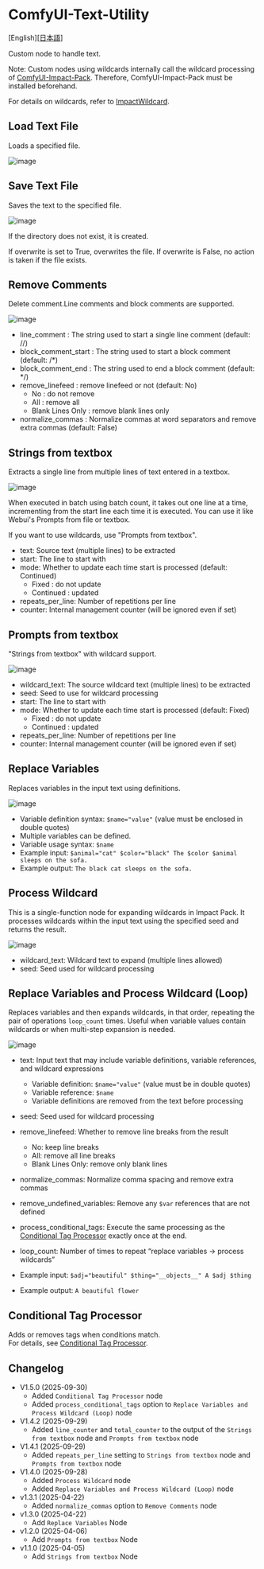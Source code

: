# ComfyUI-Text-Utility

[English][<a href="README_ja.md">日本語</a>]

Custom node to handle text.

Note: Custom nodes using wildcards internally call the wildcard processing of [ComfyUI-Impact-Pack](https://github.com/ltdrdata/ComfyUI-Impact-Pack). Therefore, ComfyUI-Impact-Pack must be installed beforehand.

For details on wildcards, refer to [ImpactWildcard](https://github.com/ltdrdata/ComfyUI-extension-tutorials/blob/Main/ComfyUI-Impact-Pack/tutorial/ImpactWildcard.md).


## Load Text File

Loads a specified file.

![image](https://github.com/user-attachments/assets/4add098e-c33f-4657-9d15-e7f0955138d9)

## Save Text File

Saves the text to the specified file.

![image](https://github.com/user-attachments/assets/c0a838ef-8b87-4ecb-a0f9-be2a8dcbc99b)

If the directory does not exist, it is created.

If overwrite is set to True, overwrites the file.
If overwrite is False, no action is taken if the file exists.

## Remove Comments

Delete comment.Line comments and block comments are supported.

![image](https://github.com/user-attachments/assets/01198159-ecbf-4641-9b05-b36190c531ba)

- line_comment : The string used to start a single line comment (default: //)
- block_comment_start : The string used to start a block comment (default: /*)
- block_comment_end : The string used to end a block comment (default: */)
- remove_linefeed : remove linefeed or not (default: No)
  - No : do not remove
  - All : remove all
  - Blank Lines Only : remove blank lines only
- normalize_commas : Normalize commas at word separators and remove extra commas (default: False)

## Strings from textbox

Extracts a single line from multiple lines of text entered in a textbox.

![image](https://github.com/user-attachments/assets/83bcb582-e173-4d12-bafd-5a91271aeeaa)

When executed in batch using batch count, it takes out one line at a time, incrementing from the start line each time it is executed.
You can use it like Webui's Prompts from file or textbox.

If you want to use wildcards, use "Prompts from textbox".

- text: Source text (multiple lines) to be extracted
- start: The line to start with
- mode: Whether to update each time start is processed (default: Continued)
  - Fixed : do not update
  - Continued : updated
- repeats_per_line: Number of repetitions per line
- counter: Internal management counter (will be ignored even if set)

## Prompts from textbox

"Strings from textbox" with wildcard support.

![image](https://github.com/user-attachments/assets/06e8de03-4964-49c2-8a5c-9c266d3263d6)

- wildcard_text: The source wildcard text (multiple lines) to be extracted
- seed: Seed to use for wildcard processing
- start: The line to start with
- mode: Whether to update each time start is processed (default: Fixed)
  - Fixed : do not update
  - Continued : updated
- repeats_per_line: Number of repetitions per line
- counter: Internal management counter (will be ignored even if set)

## Replace Variables

Replaces variables in the input text using definitions.

![image](https://github.com/user-attachments/assets/87debebe-baac-46f7-ae8b-de2bc3124f3e)

- Variable definition syntax: `$name="value"` (value must be enclosed in double quotes)
- Multiple variables can be defined.
- Variable usage syntax: `$name`
- Example input: `$animal="cat" $color="black" The $color $animal sleeps on the sofa.`
- Example output: `The black cat sleeps on the sofa.`


## Process Wildcard

This is a single-function node for expanding wildcards in Impact Pack. It processes wildcards within the input text using the specified seed and returns the result.

![image](https://github.com/user-attachments/assets/8443325d-b228-4a39-a8c6-55c23c6910ed)

- wildcard_text: Wildcard text to expand (multiple lines allowed)
- seed: Seed used for wildcard processing

## Replace Variables and Process Wildcard (Loop)

Replaces variables and then expands wildcards, in that order, repeating the pair of operations `loop_count` times. Useful when variable values contain wildcards or when multi-step expansion is needed.

![image](https://github.com/user-attachments/assets/77c83b87-d2b6-4c4b-91cb-199fce2cec52)

- text: Input text that may include variable definitions, variable references, and wildcard expressions
  - Variable definition: `$name="value"` (value must be in double quotes)
  - Variable reference: `$name`
  - Variable definitions are removed from the text before processing
- seed: Seed used for wildcard processing
- remove_linefeed: Whether to remove line breaks from the result
  - No: keep line breaks
  - All: remove all line breaks
  - Blank Lines Only: remove only blank lines
- normalize_commas: Normalize comma spacing and remove extra commas
- remove_undefined_variables: Remove any `$var` references that are not defined
- process_conditional_tags: Execute the same processing as the <a href="doc/ConditionalTagProcessor.md">Conditional Tag Processor</a> exactly once at the end.
- loop_count: Number of times to repeat “replace variables → process wildcards”

- Example input: `$adj="beautiful" $thing="__objects__" A $adj $thing`
- Example output: `A beautiful flower`

## Conditional Tag Processor
Adds or removes tags when conditions match.\
For details, see <a href="doc/ConditionalTagProcessor.md">Conditional Tag Processor</a>.

## Changelog

- V1.5.0 (2025-09-30)
  - Added `Conditional Tag Processor` node
  - Added `process_conditional_tags` option to `Replace Variables and Process Wildcard (Loop)` node
- V1.4.2 (2025-09-29)
  - Added `line_counter` and `total_counter` to the output of the `Strings from textbox` node and `Prompts from textbox` node
- V1.4.1 (2025-09-29)
  - Added `repeats_per_line` setting to `Strings from textbox` node and `Prompts from textbox` node
- V1.4.0 (2025-09-28)
  - Added `Process Wildcard` node 
  - Added `Replace Variables and Process Wildcard (Loop)` node
- v1.3.1 (2025-04-22)
  - Added `normalize_commas` option to `Remove Comments` node
- v1.3.0 (2025-04-22)
  - Add `Replace Variables` Node
- v1.2.0 (2025-04-06)
  - Add `Prompts from textbox` Node
- v1.1.0 (2025-04-05)
  - Add `Strings from textbox` Node
